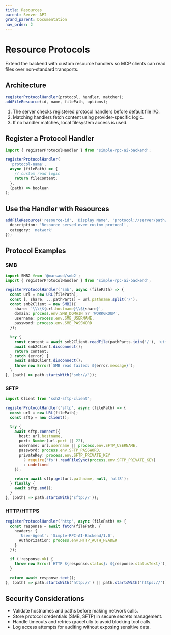 ```yaml
---
title: Resources
parent: Server API
grand_parent: Documentation
nav_order: 2
---
```


# Resource Protocols

Extend the backend with custom resource handlers so MCP clients can read files over non-standard transports.

## Architecture

```typescript
registerProtocolHandler(protocol, handler, matcher);
addFileResource(id, name, filePath, options);
```

1. The server checks registered protocol handlers before default file I/O.
2. Matching handlers fetch content using provider-specific logic.
3. If no handler matches, local filesystem access is used.

## Register a Protocol Handler

```typescript
import { registerProtocolHandler } from 'simple-rpc-ai-backend';

registerProtocolHandler(
  'protocol-name',
  async (filePath) => {
    // custom read logic
    return fileContent;
  },
  (path) => boolean
);
```

## Use the Handler with Resources

```typescript
addFileResource('resource-id', 'Display Name', 'protocol://server/path/file.txt', {
  description: 'Resource served over custom protocol',
  category: 'network'
});
```

## Protocol Examples

### SMB

```typescript
import SMB2 from '@marsaud/smb2';
import { registerProtocolHandler } from 'simple-rpc-ai-backend';

registerProtocolHandler('smb', async (filePath) => {
  const url = new URL(filePath);
  const [, share, ...pathParts] = url.pathname.split('/');
  const smb2Client = new SMB2({
    share: `\\\\${url.hostname}\\${share}`,
    domain: process.env.SMB_DOMAIN ?? 'WORKGROUP',
    username: process.env.SMB_USERNAME,
    password: process.env.SMB_PASSWORD
  });

  try {
    const content = await smb2Client.readFile(pathParts.join('/'), 'utf8');
    await smb2Client.disconnect();
    return content;
  } catch (error) {
    await smb2Client.disconnect();
    throw new Error(`SMB read failed: ${error.message}`);
  }
}, (path) => path.startsWith('smb://'));
```

### SFTP

```typescript
import Client from 'ssh2-sftp-client';

registerProtocolHandler('sftp', async (filePath) => {
  const url = new URL(filePath);
  const sftp = new Client();

  try {
    await sftp.connect({
      host: url.hostname,
      port: Number(url.port || 22),
      username: url.username || process.env.SFTP_USERNAME,
      password: process.env.SFTP_PASSWORD,
      privateKey: process.env.SFTP_PRIVATE_KEY
        ? require('fs').readFileSync(process.env.SFTP_PRIVATE_KEY)
        : undefined
    });

    return await sftp.get(url.pathname, null, 'utf8');
  } finally {
    await sftp.end();
  }
}, (path) => path.startsWith('sftp://'));
```

### HTTP/HTTPS

```typescript
registerProtocolHandler('http', async (filePath) => {
  const response = await fetch(filePath, {
    headers: {
      'User-Agent': 'Simple-RPC-AI-Backend/1.0',
      Authorization: process.env.HTTP_AUTH_HEADER
    }
  });

  if (!response.ok) {
    throw new Error(`HTTP ${response.status}: ${response.statusText}`);
  }

  return await response.text();
}, (path) => path.startsWith('http://') || path.startsWith('https://'));
```

## Security Considerations

- Validate hostnames and paths before making network calls.
- Store protocol credentials (SMB, SFTP) in secure secrets management.
- Handle timeouts and retries gracefully to avoid blocking tool calls.
- Log access attempts for auditing without exposing sensitive data.
